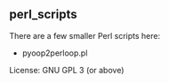 ## perl_scripts

There are a few smaller Perl scripts here:

- pyoop2perloop.pl

License: GNU GPL 3 (or above)
